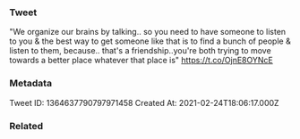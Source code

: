### Tweet
"We organize our brains by talking.. so you need to have someone to listen to you &amp; the best way to get someone like that is to find a bunch of people &amp; listen to them, because.. that's a friendship..you're both trying to move towards a better place whatever that place is" https://t.co/OjnE8OYNcE

### Metadata
Tweet ID: 1364637790797971458
Created At: 2021-02-24T18:06:17.000Z

### Related

